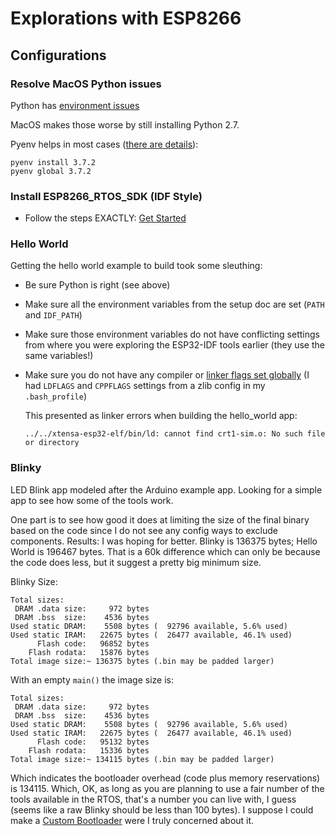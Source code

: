 # Explorations with ESP8266 

## Configurations

### Resolve MacOS Python issues

Python has [environment issues](https://xkcd.com/1987/)

MacOS makes those worse by still installing Python 2.7.

Pyenv helps in most cases ([there are details](https://opensource.com/article/19/5/python-3-default-mac)):
```
pyenv install 3.7.2
pyenv global 3.7.2
```


### Install ESP8266_RTOS_SDK (IDF Style)

* Follow the steps EXACTLY: [Get Started](https://docs.espressif.com/projects/esp8266-rtos-sdk/en/latest/get-started/index.html)


### Hello World

Getting the hello world example to build took some sleuthing:

* Be sure Python is right (see above)

* Make sure all the environment variables from the setup doc are set (`PATH` and `IDF_PATH`)

* Make sure those environment variables do not have conflicting settings from where you were exploring the ESP32-IDF tools earlier (they use the same variables!)

* Make sure you do not have any compiler or [linker flags set globally](https://github.com/espressif/esp-idf/issues/1330#issuecomment-350173308) (I had `LDFLAGS` and `CPPFLAGS` settings from a zlib config in my `.bash_profile`)

  This presented as linker errors when building the hello_world app:
  
  ```../../xtensa-esp32-elf/bin/ld: cannot find crt1-sim.o: No such file or directory```


### Blinky

LED Blink app modeled after the Arduino example app. Looking for a simple app to see how some of the tools work. 

One part is to see how good it does at limiting the size of the final binary based on the code since I do not see any config ways to exclude components. Results: I was hoping for better. Blinky is 136375 bytes; Hello World is 196467 bytes. That is a 60k difference which can only be because the code does less, but it suggest a pretty big minimum size.

Blinky Size:
```
Total sizes:
 DRAM .data size:     972 bytes
 DRAM .bss  size:    4536 bytes
Used static DRAM:    5508 bytes (  92796 available, 5.6% used)
Used static IRAM:   22675 bytes (  26477 available, 46.1% used)
      Flash code:   96852 bytes
    Flash rodata:   15876 bytes
Total image size:~ 136375 bytes (.bin may be padded larger)
```

With an empty `main()` the image size is:
```
Total sizes:
 DRAM .data size:     972 bytes
 DRAM .bss  size:    4536 bytes
Used static DRAM:    5508 bytes (  92796 available, 5.6% used)
Used static IRAM:   22675 bytes (  26477 available, 46.1% used)
      Flash code:   95132 bytes
    Flash rodata:   15336 bytes
Total image size:~ 134115 bytes (.bin may be padded larger)
```

Which indicates the bootloader overhead (code plus memory reservations) is 134115. Which, OK, as long as you are planning to use a fair number of the tools available in the RTOS, that's a number you can live with, I guess (seems like a raw Blinky should be less than 100 bytes). I suppose I could make a [Custom Bootloader](https://docs.espressif.com/projects/esp-idf/en/latest/esp32/api-guides/bootloader.html#customer-bootloader) were I truly concerned about it.




